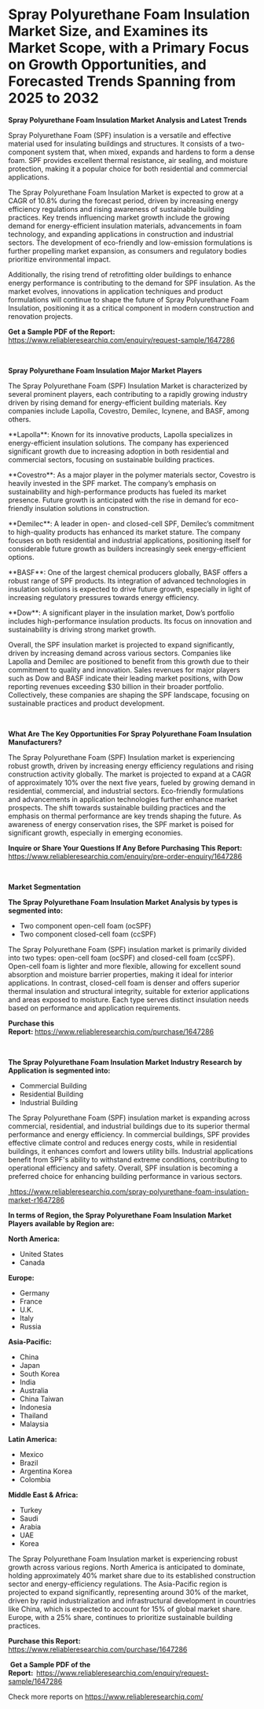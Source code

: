 <p><h1>Spray Polyurethane Foam Insulation Market Size, and Examines its Market Scope, with a Primary Focus on Growth Opportunities, and Forecasted Trends Spanning from 2025 to 2032</h1></p><p><strong>Spray Polyurethane Foam Insulation Market Analysis and Latest Trends</strong></p>
<p><p>Spray Polyurethane Foam (SPF) insulation is a versatile and effective material used for insulating buildings and structures. It consists of a two-component system that, when mixed, expands and hardens to form a dense foam. SPF provides excellent thermal resistance, air sealing, and moisture protection, making it a popular choice for both residential and commercial applications.</p><p>The Spray Polyurethane Foam Insulation Market is expected to grow at a CAGR of 10.8% during the forecast period, driven by increasing energy efficiency regulations and rising awareness of sustainable building practices. Key trends influencing market growth include the growing demand for energy-efficient insulation materials, advancements in foam technology, and expanding applications in construction and industrial sectors. The development of eco-friendly and low-emission formulations is further propelling market expansion, as consumers and regulatory bodies prioritize environmental impact.</p><p>Additionally, the rising trend of retrofitting older buildings to enhance energy performance is contributing to the demand for SPF insulation. As the market evolves, innovations in application techniques and product formulations will continue to shape the future of Spray Polyurethane Foam Insulation, positioning it as a critical component in modern construction and renovation projects.</p></p>
<p><strong>Get a Sample PDF of the Report:&nbsp;</strong> <a href="https://www.reliableresearchiq.com/enquiry/request-sample/1647286?utm_campaign=2761&utm_medium=2&utm_source=Github&utm_content=ia&utm_term=02042025&utm_id=spray-polyurethane-foam-insulation">https://www.reliableresearchiq.com/enquiry/request-sample/1647286</a></p>
<p>&nbsp;</p>
<p><strong>Spray Polyurethane Foam Insulation Major Market Players</strong></p>
<p><p>The Spray Polyurethane Foam (SPF) Insulation Market is characterized by several prominent players, each contributing to a rapidly growing industry driven by rising demand for energy-efficient building materials. Key companies include Lapolla, Covestro, Demilec, Icynene, and BASF, among others.</p><p>**Lapolla**: Known for its innovative products, Lapolla specializes in energy-efficient insulation solutions. The company has experienced significant growth due to increasing adoption in both residential and commercial sectors, focusing on sustainable building practices.</p><p>**Covestro**: As a major player in the polymer materials sector, Covestro is heavily invested in the SPF market. The company’s emphasis on sustainability and high-performance products has fueled its market presence. Future growth is anticipated with the rise in demand for eco-friendly insulation solutions in construction.</p><p>**Demilec**: A leader in open- and closed-cell SPF, Demilec’s commitment to high-quality products has enhanced its market stature. The company focuses on both residential and industrial applications, positioning itself for considerable future growth as builders increasingly seek energy-efficient options.</p><p>**BASF**: One of the largest chemical producers globally, BASF offers a robust range of SPF products. Its integration of advanced technologies in insulation solutions is expected to drive future growth, especially in light of increasing regulatory pressures towards energy efficiency.</p><p>**Dow**: A significant player in the insulation market, Dow’s portfolio includes high-performance insulation products. Its focus on innovation and sustainability is driving strong market growth.</p><p>Overall, the SPF insulation market is projected to expand significantly, driven by increasing demand across various sectors. Companies like Lapolla and Demilec are positioned to benefit from this growth due to their commitment to quality and innovation. Sales revenues for major players such as Dow and BASF indicate their leading market positions, with Dow reporting revenues exceeding $30 billion in their broader portfolio. Collectively, these companies are shaping the SPF landscape, focusing on sustainable practices and product development.</p></p>
<p>&nbsp;</p>
<p><strong>What Are The Key Opportunities For Spray Polyurethane Foam Insulation Manufacturers?</strong></p>
<p><p>The Spray Polyurethane Foam (SPF) Insulation market is experiencing robust growth, driven by increasing energy efficiency regulations and rising construction activity globally. The market is projected to expand at a CAGR of approximately 10% over the next five years, fueled by growing demand in residential, commercial, and industrial sectors. Eco-friendly formulations and advancements in application technologies further enhance market prospects. The shift towards sustainable building practices and the emphasis on thermal performance are key trends shaping the future. As awareness of energy conservation rises, the SPF market is poised for significant growth, especially in emerging economies.</p></p>
<p><strong>Inquire or Share Your Questions If Any Before Purchasing This Report:</strong> <a href="https://www.reliableresearchiq.com/enquiry/pre-order-enquiry/1647286?utm_campaign=2761&utm_medium=2&utm_source=Github&utm_content=ia&utm_term=02042025&utm_id=spray-polyurethane-foam-insulation">https://www.reliableresearchiq.com/enquiry/pre-order-enquiry/1647286</a></p>
<p>&nbsp;</p>
<p><strong>Market Segmentation</strong></p>
<p><strong>The Spray Polyurethane Foam Insulation Market Analysis by types is segmented into:</strong></p>
<p><ul><li>Two component open-cell foam (ocSPF)</li><li>Two component closed-cell foam (ccSPF)</li></ul></p>
<p><p>The Spray Polyurethane Foam (SPF) insulation market is primarily divided into two types: open-cell foam (ocSPF) and closed-cell foam (ccSPF). Open-cell foam is lighter and more flexible, allowing for excellent sound absorption and moisture barrier properties, making it ideal for interior applications. In contrast, closed-cell foam is denser and offers superior thermal insulation and structural integrity, suitable for exterior applications and areas exposed to moisture. Each type serves distinct insulation needs based on performance and application requirements.</p></p>
<p><strong>Purchase this Report:&nbsp;</strong><a href="https://www.reliableresearchiq.com/purchase/1647286?utm_campaign=2761&utm_medium=2&utm_source=Github&utm_content=ia&utm_term=02042025&utm_id=spray-polyurethane-foam-insulation">https://www.reliableresearchiq.com/purchase/1647286</a></p>
<p>&nbsp;</p>
<p><strong>The Spray Polyurethane Foam Insulation Market Industry Research by Application is segmented into:</strong></p>
<p><ul><li>Commercial Building</li><li>Residential Building</li><li>Industrial Building</li></ul></p>
<p><p>The Spray Polyurethane Foam (SPF) insulation market is expanding across commercial, residential, and industrial buildings due to its superior thermal performance and energy efficiency. In commercial buildings, SPF provides effective climate control and reduces energy costs, while in residential buildings, it enhances comfort and lowers utility bills. Industrial applications benefit from SPF's ability to withstand extreme conditions, contributing to operational efficiency and safety. Overall, SPF insulation is becoming a preferred choice for enhancing building performance in various sectors.</p></p>
<p><a href="https://www.reliableresearchiq.com/spray-polyurethane-foam-insulation-market-r1647286?utm_campaign=2761&utm_medium=2&utm_source=Github&utm_content=ia&utm_term=02042025&utm_id=spray-polyurethane-foam-insulation">&nbsp;https://www.reliableresearchiq.com/spray-polyurethane-foam-insulation-market-r1647286</a></p>
<p><strong>In terms of Region, the Spray Polyurethane Foam Insulation Market Players available by Region are:</strong></p>
<p>
    <p> <strong> North America: </strong>
        <ul>
            <li>United States</li>
            <li>Canada</li>
        </ul>
        </p> 
    <p> <strong> Europe: </strong>
        <ul>
            <li>Germany</li>
            <li>France</li>
            <li>U.K.</li>
            <li>Italy</li>
            <li>Russia</li>
        </ul>
        </p> 
    <p> <strong> Asia-Pacific: </strong>
        <ul>
            <li>China</li>
            <li>Japan</li>
            <li>South Korea</li>
            <li>India</li>
            <li>Australia</li>
            <li>China Taiwan</li>
            <li>Indonesia</li>
            <li>Thailand</li>
            <li>Malaysia</li>
        </ul>
        </p> 
    <p> <strong> Latin America: </strong>
        <ul>
            <li>Mexico</li>
            <li>Brazil</li>
            <li>Argentina Korea</li>
            <li>Colombia</li>
        </ul>
        </p> 
    <p> <strong> Middle East & Africa: </strong>
        <ul>
            <li>Turkey</li>
            <li>Saudi</li>
            <li>Arabia</li>
            <li>UAE</li>
            <li>Korea</li>
        </ul>
    </p>
    </p>
<p><p>The Spray Polyurethane Foam Insulation market is experiencing robust growth across various regions. North America is anticipated to dominate, holding approximately 40% market share due to its established construction sector and energy-efficiency regulations. The Asia-Pacific region is projected to expand significantly, representing around 30% of the market, driven by rapid industrialization and infrastructural development in countries like China, which is expected to account for 15% of global market share. Europe, with a 25% share, continues to prioritize sustainable building practices.</p></p>
<p><strong>Purchase this Report: </strong><a href="https://www.reliableresearchiq.com/purchase/1647286?utm_campaign=2761&utm_medium=2&utm_source=Github&utm_content=ia&utm_term=02042025&utm_id=spray-polyurethane-foam-insulation">https://www.reliableresearchiq.com/purchase/1647286</a></p>
<p>&nbsp;<strong>Get a Sample PDF of the Report:&nbsp;&nbsp;</strong><a href="https://www.reliableresearchiq.com/enquiry/request-sample/1647286?utm_campaign=2761&utm_medium=2&utm_source=Github&utm_content=ia&utm_term=02042025&utm_id=spray-polyurethane-foam-insulation">https://www.reliableresearchiq.com/enquiry/request-sample/1647286</a></p>
<p><strong></strong></p>
<p>Check more reports on <a href="https://www.reliableresearchiq.com/?utm_campaign=2761&utm_medium=2&utm_source=Github&utm_content=ia&utm_term=02042025&utm_id=spray-polyurethane-foam-insulation">https://www.reliableresearchiq.com/</a></p>